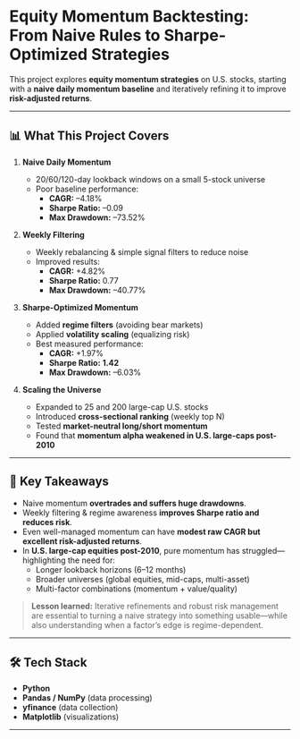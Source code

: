 # Equity Momentum Backtesting: From Naive Rules to Sharpe-Optimized Strategies

This project explores **equity momentum strategies** on U.S. stocks, starting with a **naive daily momentum baseline** and iteratively refining it to improve **risk-adjusted returns**.

---

## 📊 What This Project Covers

1. **Naive Daily Momentum**
   - 20/60/120-day lookback windows on a small 5-stock universe
   - Poor baseline performance:
     - **CAGR:** –4.18%
     - **Sharpe Ratio:** –0.09
     - **Max Drawdown:** –73.52%

2. **Weekly Filtering**
   - Weekly rebalancing & simple signal filters to reduce noise
   - Improved results:
     - **CAGR:** +4.82%
     - **Sharpe Ratio:** 0.77
     - **Max Drawdown:** –40.77%

3. **Sharpe-Optimized Momentum**
   - Added **regime filters** (avoiding bear markets)
   - Applied **volatility scaling** (equalizing risk)
   - Best measured performance:
     - **CAGR:** +1.97%
     - **Sharpe Ratio:** **1.42**
     - **Max Drawdown:** –6.03%

4. **Scaling the Universe**
   - Expanded to 25 and 200 large-cap U.S. stocks
   - Introduced **cross-sectional ranking** (weekly top N)
   - Tested **market-neutral long/short momentum**
   - Found that **momentum alpha weakened in U.S. large-caps post-2010**

---

## 🧠 Key Takeaways

- Naive momentum **overtrades and suffers huge drawdowns**.
- Weekly filtering & regime awareness **improves Sharpe ratio and reduces risk**.
- Even well-managed momentum can have **modest raw CAGR but excellent risk-adjusted returns**.
- In **U.S. large-cap equities post-2010**, pure momentum has struggled—highlighting the need for:
  - Longer lookback horizons (6–12 months)
  - Broader universes (global equities, mid-caps, multi-asset)
  - Multi-factor combinations (momentum + value/quality)

> **Lesson learned:** Iterative refinements and robust risk management are essential to turning a naive strategy into something usable—while also understanding when a factor’s edge is regime-dependent.

---

## 🛠 Tech Stack

- **Python**
- **Pandas / NumPy** (data processing)
- **yfinance** (data collection)
- **Matplotlib** (visualizations)

---
